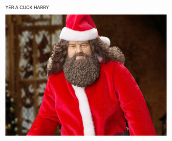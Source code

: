 <!DOCTYPE html>

<html lang="en">
<head>
  <meta charset="utf-8">
  <meta name="description" content="home">
  <meta name="author" content="Hunky McManpie">
  <link rel="stylesheet" href="css/styles.css?v=1.0">
  <title>betacuck</title>
</head>

<body>
  <div class="tits">
    <p style="">YER A CUCK HARRY</p>
    <img src="media/hagrid.jpg"></img>
  </div>
</body>
</html>
